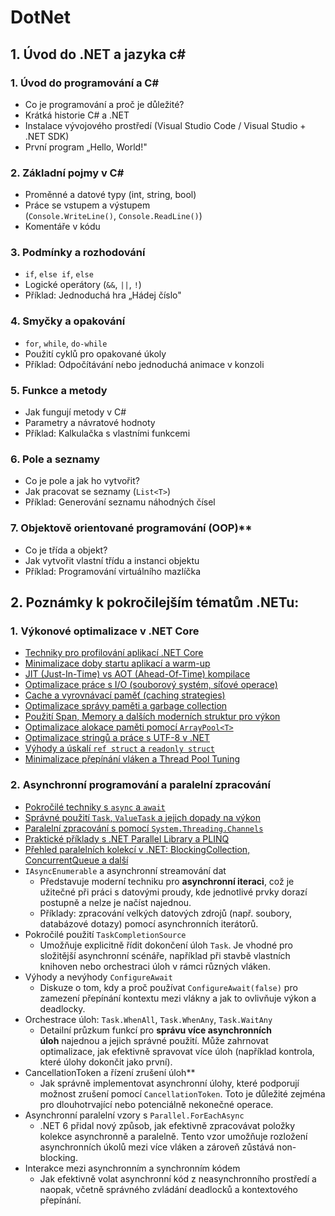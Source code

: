 # DotNet

## 1. Úvod do .NET a jazyka c#

### **1\. Úvod do programování a C#**

-   Co je programování a proč je důležité?
-   Krátká historie C# a .NET
-   Instalace vývojového prostředí (Visual Studio Code / Visual Studio + .NET SDK)
-   První program „Hello, World!"

### **2\. Základní pojmy v C#**

-   Proměnné a datové typy (int, string, bool)
-   Práce se vstupem a výstupem (`Console.WriteLine()`, `Console.ReadLine()`)
-   Komentáře v kódu

### **3\. Podmínky a rozhodování**

-   `if`, `else if`, `else`
-   Logické operátory (`&&`, `||`, `!`)
-   Příklad: Jednoduchá hra „Hádej číslo"

### **4\. Smyčky a opakování**

-   `for`, `while`, `do-while`
-   Použití cyklů pro opakované úkoly
-   Příklad: Odpočítávání nebo jednoduchá animace v konzoli

### **5\. Funkce a metody**

-   Jak fungují metody v C#
-   Parametry a návratové hodnoty
-   Příklad: Kalkulačka s vlastními funkcemi

### **6\. Pole a seznamy**

-   Co je pole a jak ho vytvořit?
-   Jak pracovat se seznamy (`List<T>`)
-   Příklad: Generování seznamu náhodných čísel

### 7\. Objektově orientované programování (OOP)**

-   Co je třída a objekt?
-   Jak vytvořit vlastní třídu a instanci objektu
-   Příklad: Programování virtuálního mazlíčka

## 2. Poznámky k pokročilejším tématům .NETu:

### 1\. **Výkonové optimalizace v .NET Core**

-   [Techniky pro profilování aplikací .NET Core](2/Profilovani_aplikaci.md)
-   [Minimalizace doby startu aplikací a warm-up](2/Minimalizace_doby_startu_aplikace.md)
-   [JIT (Just-In-Time) vs AOT (Ahead-Of-Time) kompilace](2/JIT_AOT.md)
-   [Optimalizace práce s I/O (souborový systém, síťové operace)](2/Optimalizace_IO.md)
-   [Cache a vyrovnávací paměť (caching strategies)](2/Cache.md)
-   [Optimalizace správy paměti a garbage collection](2/Sprava_pameti.md)
-   [Použití Span<T>, Memory<T> a dalších moderních struktur pro výkon](2/Span_Memory.md)
-   [Optimalizace alokace paměti pomocí `ArrayPool<T>`](2/ArrayPool.md)
-   [Optimalizace stringů a práce s UTF-8 v .NET](2/Stringy_utf8.md)
-   [Výhody a úskalí `ref struct` a `readonly struct`](2/Struct.md)
-   [Minimalizace přepínání vláken a Thread Pool Tuning](2/Prepinani_vlaken.md)
      
### 2\. **Asynchronní programování a paralelní zpracování**

-   [Pokročilé techniky s `async` a `await`](2/Async_await.md)
-   [Správné použití `Task`, `ValueTask` a jejich dopady na výkon](2/Task_ValueTask.md)
-   [Paralelní zpracování s pomocí `System.Threading.Channels`](2/Paralelni_zpracovani_Channels.md)
-   [Praktické příklady s .NET Parallel Library a PLINQ](2/TPL_PLINQ.md)
-   [Přehled paralelních kolekcí v .NET: BlockingCollection, ConcurrentQueue a další](2/Paralelni_kolekce.md)
-   `IAsyncEnumerable` a asynchronní streamování dat
    -   Představuje moderní techniku pro **asynchronní iteraci**, což je užitečné při práci s datovými proudy, kde jednotlivé prvky dorazí postupně a nelze je načíst najednou.
    -   Příklady: zpracování velkých datových zdrojů (např. soubory, databázové dotazy) pomocí asynchronních iterátorů.
-   Pokročilé použití `TaskCompletionSource`
    -   Umožňuje explicitně řídit dokončení úloh `Task`. Je vhodné pro složitější asynchronní scénáře, například při stavbě vlastních knihoven nebo orchestraci úloh v rámci různých vláken.
-   Výhody a nevýhody `ConfigureAwait`
    -   Diskuze o tom, kdy a proč používat `ConfigureAwait(false)` pro zamezení přepínání kontextu mezi vlákny a jak to ovlivňuje výkon a deadlocky.
-   Orchestrace úloh: `Task.WhenAll`, `Task.WhenAny`, `Task.WaitAny`
    -   Detailní průzkum funkcí pro **správu více asynchronních úloh** najednou a jejich správné použití. Může zahrnovat optimalizace, jak efektivně spravovat více úloh (například kontrola, které úlohy dokončit jako první).
-   CancellationToken a řízení zrušení úloh**
    -   Jak správně implementovat asynchronní úlohy, které podporují možnost zrušení pomocí `CancellationToken`. Toto je důležité zejména pro dlouhotrvající nebo potenciálně nekonečné operace.
-   Asynchronní paralelní vzory s `Parallel.ForEachAsync`
    -   .NET 6 přidal nový způsob, jak efektivně zpracovávat položky kolekce asynchronně a paralelně. Tento vzor umožňuje rozložení asynchronních úkolů mezi více vláken a zároveň zůstává non-blocking.
-   Interakce mezi asynchronním a synchronním kódem
    -   Jak efektivně volat asynchronní kód z neasynchronního prostředí a naopak, včetně správného zvládání deadlocků a kontextového přepínání.
